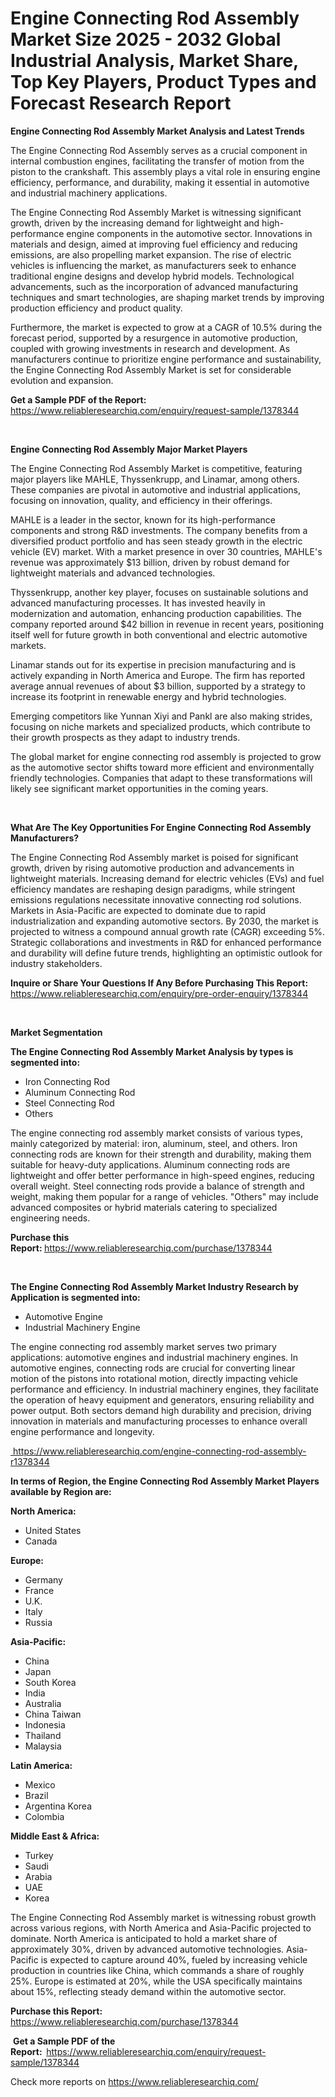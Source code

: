 <p><h1>Engine Connecting Rod Assembly Market Size 2025 - 2032 Global Industrial Analysis, Market Share, Top Key Players, Product Types and Forecast Research Report</h1></p><p><strong>Engine Connecting Rod Assembly Market Analysis and Latest Trends</strong></p>
<p><p>The Engine Connecting Rod Assembly serves as a crucial component in internal combustion engines, facilitating the transfer of motion from the piston to the crankshaft. This assembly plays a vital role in ensuring engine efficiency, performance, and durability, making it essential in automotive and industrial machinery applications.</p><p>The Engine Connecting Rod Assembly Market is witnessing significant growth, driven by the increasing demand for lightweight and high-performance engine components in the automotive sector. Innovations in materials and design, aimed at improving fuel efficiency and reducing emissions, are also propelling market expansion. The rise of electric vehicles is influencing the market, as manufacturers seek to enhance traditional engine designs and develop hybrid models. Technological advancements, such as the incorporation of advanced manufacturing techniques and smart technologies, are shaping market trends by improving production efficiency and product quality.</p><p>Furthermore, the market is expected to grow at a CAGR of 10.5% during the forecast period, supported by a resurgence in automotive production, coupled with growing investments in research and development. As manufacturers continue to prioritize engine performance and sustainability, the Engine Connecting Rod Assembly Market is set for considerable evolution and expansion.</p></p>
<p><strong>Get a Sample PDF of the Report:&nbsp;</strong> <a href="https://www.reliableresearchiq.com/enquiry/request-sample/1378344?utm_campaign=2887&utm_medium=2&utm_source=Github&utm_content=ia&utm_term=24022025&utm_id=engine-connecting-rod-assembly">https://www.reliableresearchiq.com/enquiry/request-sample/1378344</a></p>
<p>&nbsp;</p>
<p><strong>Engine Connecting Rod Assembly Major Market Players</strong></p>
<p><p>The Engine Connecting Rod Assembly Market is competitive, featuring major players like MAHLE, Thyssenkrupp, and Linamar, among others. These companies are pivotal in automotive and industrial applications, focusing on innovation, quality, and efficiency in their offerings.</p><p>MAHLE is a leader in the sector, known for its high-performance components and strong R&D investments. The company benefits from a diversified product portfolio and has seen steady growth in the electric vehicle (EV) market. With a market presence in over 30 countries, MAHLE's revenue was approximately $13 billion, driven by robust demand for lightweight materials and advanced technologies.</p><p>Thyssenkrupp, another key player, focuses on sustainable solutions and advanced manufacturing processes. It has invested heavily in modernization and automation, enhancing production capabilities. The company reported around $42 billion in revenue in recent years, positioning itself well for future growth in both conventional and electric automotive markets.</p><p>Linamar stands out for its expertise in precision manufacturing and is actively expanding in North America and Europe. The firm has reported average annual revenues of about $3 billion, supported by a strategy to increase its footprint in renewable energy and hybrid technologies.</p><p>Emerging competitors like Yunnan Xiyi and Pankl are also making strides, focusing on niche markets and specialized products, which contribute to their growth prospects as they adapt to industry trends.</p><p>The global market for engine connecting rod assembly is projected to grow as the automotive sector shifts toward more efficient and environmentally friendly technologies. Companies that adapt to these transformations will likely see significant market opportunities in the coming years.</p></p>
<p>&nbsp;</p>
<p><strong>What Are The Key Opportunities For Engine Connecting Rod Assembly Manufacturers?</strong></p>
<p><p>The Engine Connecting Rod Assembly market is poised for significant growth, driven by rising automotive production and advancements in lightweight materials. Increasing demand for electric vehicles (EVs) and fuel efficiency mandates are reshaping design paradigms, while stringent emissions regulations necessitate innovative connecting rod solutions. Markets in Asia-Pacific are expected to dominate due to rapid industrialization and expanding automotive sectors. By 2030, the market is projected to witness a compound annual growth rate (CAGR) exceeding 5%. Strategic collaborations and investments in R&D for enhanced performance and durability will define future trends, highlighting an optimistic outlook for industry stakeholders.</p></p>
<p><strong>Inquire or Share Your Questions If Any Before Purchasing This Report:</strong> <a href="https://www.reliableresearchiq.com/enquiry/pre-order-enquiry/1378344?utm_campaign=2887&utm_medium=2&utm_source=Github&utm_content=ia&utm_term=24022025&utm_id=engine-connecting-rod-assembly">https://www.reliableresearchiq.com/enquiry/pre-order-enquiry/1378344</a></p>
<p>&nbsp;</p>
<p><strong>Market Segmentation</strong></p>
<p><strong>The Engine Connecting Rod Assembly Market Analysis by types is segmented into:</strong></p>
<p><ul><li>Iron Connecting Rod</li><li>Aluminum Connecting Rod</li><li>Steel Connecting Rod</li><li>Others</li></ul></p>
<p><p>The engine connecting rod assembly market consists of various types, mainly categorized by material: iron, aluminum, steel, and others. Iron connecting rods are known for their strength and durability, making them suitable for heavy-duty applications. Aluminum connecting rods are lightweight and offer better performance in high-speed engines, reducing overall weight. Steel connecting rods provide a balance of strength and weight, making them popular for a range of vehicles. "Others" may include advanced composites or hybrid materials catering to specialized engineering needs.</p></p>
<p><strong>Purchase this Report:&nbsp;</strong><a href="https://www.reliableresearchiq.com/purchase/1378344?utm_campaign=2887&utm_medium=2&utm_source=Github&utm_content=ia&utm_term=24022025&utm_id=engine-connecting-rod-assembly">https://www.reliableresearchiq.com/purchase/1378344</a></p>
<p>&nbsp;</p>
<p><strong>The Engine Connecting Rod Assembly Market Industry Research by Application is segmented into:</strong></p>
<p><ul><li>Automotive Engine</li><li>Industrial Machinery Engine</li></ul></p>
<p><p>The engine connecting rod assembly market serves two primary applications: automotive engines and industrial machinery engines. In automotive engines, connecting rods are crucial for converting linear motion of the pistons into rotational motion, directly impacting vehicle performance and efficiency. In industrial machinery engines, they facilitate the operation of heavy equipment and generators, ensuring reliability and power output. Both sectors demand high durability and precision, driving innovation in materials and manufacturing processes to enhance overall engine performance and longevity.</p></p>
<p><a href="https://www.reliableresearchiq.com/engine-connecting-rod-assembly-r1378344?utm_campaign=2887&utm_medium=2&utm_source=Github&utm_content=ia&utm_term=24022025&utm_id=engine-connecting-rod-assembly">&nbsp;https://www.reliableresearchiq.com/engine-connecting-rod-assembly-r1378344</a></p>
<p><strong>In terms of Region, the Engine Connecting Rod Assembly Market Players available by Region are:</strong></p>
<p>
    <p> <strong> North America: </strong>
        <ul>
            <li>United States</li>
            <li>Canada</li>
        </ul>
        </p> 
    <p> <strong> Europe: </strong>
        <ul>
            <li>Germany</li>
            <li>France</li>
            <li>U.K.</li>
            <li>Italy</li>
            <li>Russia</li>
        </ul>
        </p> 
    <p> <strong> Asia-Pacific: </strong>
        <ul>
            <li>China</li>
            <li>Japan</li>
            <li>South Korea</li>
            <li>India</li>
            <li>Australia</li>
            <li>China Taiwan</li>
            <li>Indonesia</li>
            <li>Thailand</li>
            <li>Malaysia</li>
        </ul>
        </p> 
    <p> <strong> Latin America: </strong>
        <ul>
            <li>Mexico</li>
            <li>Brazil</li>
            <li>Argentina Korea</li>
            <li>Colombia</li>
        </ul>
        </p> 
    <p> <strong> Middle East & Africa: </strong>
        <ul>
            <li>Turkey</li>
            <li>Saudi</li>
            <li>Arabia</li>
            <li>UAE</li>
            <li>Korea</li>
        </ul>
    </p>
    </p>
<p><p>The Engine Connecting Rod Assembly market is witnessing robust growth across various regions, with North America and Asia-Pacific projected to dominate. North America is anticipated to hold a market share of approximately 30%, driven by advanced automotive technologies. Asia-Pacific is expected to capture around 40%, fueled by increasing vehicle production in countries like China, which commands a share of roughly 25%. Europe is estimated at 20%, while the USA specifically maintains about 15%, reflecting steady demand within the automotive sector.</p></p>
<p><strong>Purchase this Report: </strong><a href="https://www.reliableresearchiq.com/purchase/1378344?utm_campaign=2887&utm_medium=2&utm_source=Github&utm_content=ia&utm_term=24022025&utm_id=engine-connecting-rod-assembly">https://www.reliableresearchiq.com/purchase/1378344</a></p>
<p>&nbsp;<strong>Get a Sample PDF of the Report:&nbsp;&nbsp;</strong><a href="https://www.reliableresearchiq.com/enquiry/request-sample/1378344?utm_campaign=2887&utm_medium=2&utm_source=Github&utm_content=ia&utm_term=24022025&utm_id=engine-connecting-rod-assembly">https://www.reliableresearchiq.com/enquiry/request-sample/1378344</a></p>
<p><strong></strong></p>
<p>Check more reports on <a href="https://www.reliableresearchiq.com/?utm_campaign=2887&utm_medium=2&utm_source=Github&utm_content=ia&utm_term=24022025&utm_id=engine-connecting-rod-assembly">https://www.reliableresearchiq.com/</a></p>